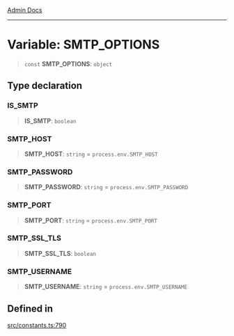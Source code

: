 [Admin Docs](/)

***

# Variable: SMTP\_OPTIONS

> `const` **SMTP\_OPTIONS**: `object`

## Type declaration

### IS\_SMTP

> **IS\_SMTP**: `boolean`

### SMTP\_HOST

> **SMTP\_HOST**: `string` = `process.env.SMTP_HOST`

### SMTP\_PASSWORD

> **SMTP\_PASSWORD**: `string` = `process.env.SMTP_PASSWORD`

### SMTP\_PORT

> **SMTP\_PORT**: `string` = `process.env.SMTP_PORT`

### SMTP\_SSL\_TLS

> **SMTP\_SSL\_TLS**: `boolean`

### SMTP\_USERNAME

> **SMTP\_USERNAME**: `string` = `process.env.SMTP_USERNAME`

## Defined in

[src/constants.ts:790](https://github.com/Suyash878/talawa-api/blob/cfd688207611ba245c99edd8dbaccb2cdbf6a043/src/constants.ts#L790)
